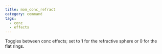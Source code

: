 ```yaml
---
title: mom_conc_refract
category: command
tags:
  - conc
  - effects
---
```


Toggles between conc effects; set to 1 for the refractive sphere or 0 for the flat rings.
